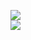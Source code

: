 [![](https://img.shields.io/badge/Made%20With-Github%20Spray-lightgrey.svg?style=for-the-badge&logo=github)](https://github.com/Annihil/github-spray#24123)  
[![](https://i.imgur.com/2DrTn0Z.gif)](https://github.com/Annihil/github-spray)